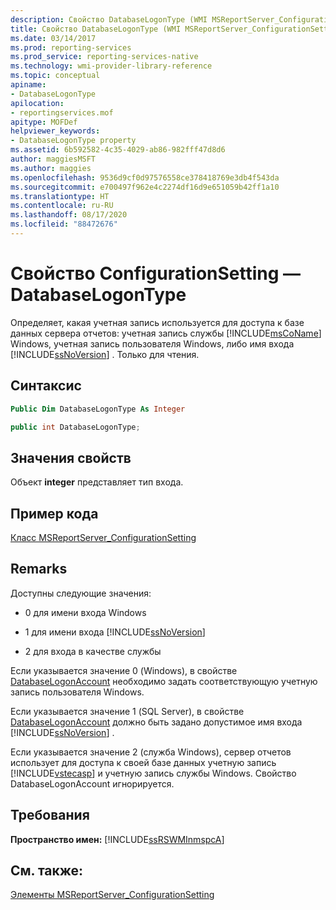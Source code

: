 ```yaml
---
description: Свойство DatabaseLogonType (WMI MSReportServer_ConfigurationSetting)
title: Свойство DatabaseLogonType (WMI MSReportServer_ConfigurationSetting) | Документы Майкрософт
ms.date: 03/14/2017
ms.prod: reporting-services
ms.prod_service: reporting-services-native
ms.technology: wmi-provider-library-reference
ms.topic: conceptual
apiname:
- DatabaseLogonType
apilocation:
- reportingservices.mof
apitype: MOFDef
helpviewer_keywords:
- DatabaseLogonType property
ms.assetid: 6b592582-4c35-4029-ab86-982fff47d8d6
author: maggiesMSFT
ms.author: maggies
ms.openlocfilehash: 9536d9cf0d97576558ce378418769e3db4f543da
ms.sourcegitcommit: e700497f962e4c2274df16d9e651059b42ff1a10
ms.translationtype: HT
ms.contentlocale: ru-RU
ms.lasthandoff: 08/17/2020
ms.locfileid: "88472676"
---
```

# <a name="configurationsetting-property---databaselogontype"></a>Свойство ConfigurationSetting — DatabaseLogonType
  Определяет, какая учетная запись используется для доступа к базе данных сервера отчетов: учетная запись службы [!INCLUDE[msCoName](../../includes/msconame-md.md)] Windows, учетная запись пользователя Windows, либо имя входа [!INCLUDE[ssNoVersion](../../includes/ssnoversion-md.md)] . Только для чтения.  
  
## <a name="syntax"></a>Синтаксис  
  
```vb  
Public Dim DatabaseLogonType As Integer  
```  
  
```csharp  
public int DatabaseLogonType;  
```  
  
## <a name="property-values"></a>Значения свойств  
 Объект **integer** представляет тип входа.  
  
## <a name="example-code"></a>Пример кода  
 [Класс MSReportServer_ConfigurationSetting](../../reporting-services/wmi-provider-library-reference/msreportserver-configurationsetting-class.md)  
  
## <a name="remarks"></a>Remarks  
 Доступны следующие значения:  
  
-   0 для имени входа Windows  
  
-   1 для имени входа [!INCLUDE[ssNoVersion](../../includes/ssnoversion-md.md)]  
  
-   2 для входа в качестве службы  
  
 Если указывается значение 0 (Windows), в свойстве [DatabaseLogonAccount](../../reporting-services/wmi-provider-library-reference/configurationsetting-property-databaselogonaccount.md) необходимо задать соответствующую учетную запись пользователя Windows.  
  
 Если указывается значение 1 (SQL Server), в свойстве [DatabaseLogonAccount](../../reporting-services/wmi-provider-library-reference/configurationsetting-property-databaselogonaccount.md) должно быть задано допустимое имя входа [!INCLUDE[ssNoVersion](../../includes/ssnoversion-md.md)] .  
  
 Если указывается значение 2 (служба Windows), сервер отчетов использует для доступа к своей базе данных учетную запись [!INCLUDE[vstecasp](../../includes/vstecasp-md.md)] и учетную запись службы Windows. Свойство DatabaseLogonAccount игнорируется.  
  
## <a name="requirements"></a>Требования  
 **Пространство имен:** [!INCLUDE[ssRSWMInmspcA](../../includes/ssrswminmspca-md.md)]  
  
## <a name="see-also"></a>См. также:  
 [Элементы MSReportServer_ConfigurationSetting](../../reporting-services/wmi-provider-library-reference/msreportserver-configurationsetting-members.md)  
  
  

